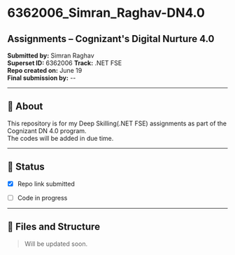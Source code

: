 # 6362006_Simran_Raghav-DN4.0
## Assignments – Cognizant's Digital Nurture 4.0

**Submitted by:** Simran Raghav  
**Superset ID:**  6362006
**Track:** .NET FSE  
**Repo created on:** June 19  
**Final submission by:** --

---

## 📌 About

This repository is for my Deep Skilling(.NET FSE) assignments as part of the Cognizant DN 4.0 program.  
The codes will be added in due time.

---

## 📝 Status

- [X] Repo link submitted  
- [ ] Code in progress  


---

## 📂 Files and Structure

> Will be updated soon.

